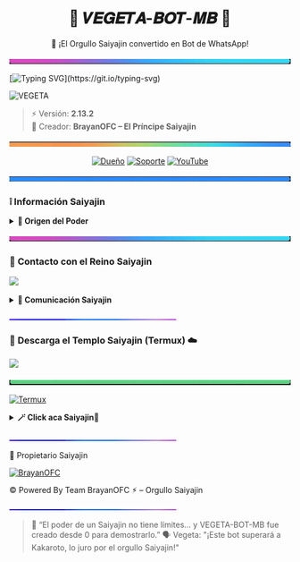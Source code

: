 <h1 align="center">💨 𝑽𝑬𝑮𝑬𝑻𝑨-𝑩𝑶𝑻-𝑴𝑩 💨</h1>
<p align="center">🐉 ¡El Orgullo Saiyajin convertido en Bot de WhatsApp!</p>

![line](https://github.com/BrayanOFC/Lines-Neon-MB/raw/main/assets/Logo-neon.jpg)

[![Typing SVG](https://readme-typing-svg.demolab.com?font=Fira+Code&pause=1000&color=0033FF&center=true&vCenter=true&width=600&lines=Bienvenido+Guerrero+Z;VEGETA-BOT-MB+🔥;Creado+desde+0+por+BrayanOFC;El+Orgullo+Saiyajin+en+tu+mano;¡Supera+a+Kakaroto!)](https://git.io/typing-svg)

![VEGETA](https://qu.ax/ijJBG.png)

> ⚡ Versión: **2.13.2**  
> 👑 Creador: **BrayanOFC – El Príncipe Saiyajin**

![line](https://github.com/BrayanOFC/Lines-Neon-MB/raw/main/assets/Logo-arcoiris.jpg)

<div align="center">

[![Dueño](https://img.shields.io/badge/Príncipe-0033FF?style=for-the-badge&logo=whatsapp&logoColor=white)](https://wa.me/526633900512)
[![Soporte](https://img.shields.io/badge/Escuadrón_Z-0033FF?style=for-the-badge&logo=whatsapp&logoColor=white)](https://wa.me/526633900512)
[![YouTube](https://img.shields.io/badge/Entrenamiento-FF0000?style=for-the-badge&logo=youtube&logoColor=white)](https://www.youtube.com/@Vegeta-bot)

</div>

![line](https://github.com/BrayanOFC/Lines-Neon-MB/raw/main/assets/Logo-azul.jpg)

### ❕️ **Información Saiyajin**

<details>
 <summary><b> 🐉 Origen del Poder</b></summary>

* Este bot **no está afiliado a WhatsApp Inc.**  
* WhatsApp es marca registrada de `WhatsApp LLC`.  
* **VEGETA-BOT-MB** fue forjado desde 0 como un arma de los Saiyajin para dominar WhatsApp ⚡  

> 🗣️ Vegeta: *"¡Este bot no necesita a Kakaroto para ser el mejor!"*  

</details>

![line](https://github.com/BrayanOFC/Lines-Neon-MB/raw/main/assets/Logo-neon.jpg)

### 🔮 **Contacto con el Reino Saiyajin**

<a href="https://wa.me/526641784469?text=Quiero+el+poder+de+VEGETA"><img src="https://qu.ax/ugHh.jpg" height="100px"></a>

<details>
<summary><b> 🐉 Comunicación Saiyajin</b></summary>

* WhatsApp: https://wa.me/526641784469  

> 🗣️ Vegeta: *"Si buscas poder… habla directamente con el príncipe de los Saiyajin."*  

</details>

![line](https://github.com/BrayanOFC/Lines-Neon-MB/raw/main/assets/logo-neon.gif)

### 🐉 **Descarga el Templo Saiyajin (Termux)** ☁️
<a href="https://www.mediafire.com/file/llugt4zgj7g3n3u/com.termux_1020.apk/file"><img src="https://qu.ax/finc.jpg" height="125px"></a> 

![line](https://github.com/BrayanOFC/Lines-Neon-MB/raw/main/assets/Logo-verde.jpg)
</details>

[![Termux](https://img.shields.io/badge/Instalacion-En%20Termux-000000?style=for-the-badge&logo=android&logoColor=white)](https://f-droid.org/es/packages/com.termux/)

<details>
 <summary><b> 🪄 Click aca Saiyajin🐉</b></summary>

#### Pasos del Guerrero Z
```bash
termux-setup-storage
```

```bash
apt update && apt upgrade && pkg install -y git nodejs ffmpeg imagemagick yarn
```

```bash
git clone https://github.com/BrayanOFC/VEGETA-BOT-MB && cd VEGETA-BOT-MB 
```

```bash
yarn install
```

```bash
npm install
```

![line](https://github.com/BrayanOFC/Lines-Neon-MB/raw/main/assets/Logo-arcoiris.jpg)

✨️ Revivir el Ki de Vegeta si se detiene

```bash
cd VEGETA-BOT-MB
npm start
```

✨️ Convertirte en el Owner Saiyajin

```bash
cd VEGETA-BOT-MB && nano config.js
```

> 🗣️ Vegeta: "No cualquiera puede portar este poder… pero si logras configurarlo, serás un verdadero Saiyajin."

https://github.com/BrayanOFC/Lines-Neon-MB/raw/main/assets/Logo-rojo.jpg
🎆 Modo Saiyajin 24/7 en Termux

```bash
npm i -g pm2 && pm2 start index.js && pm2 save && pm2 logs
```

> 🗣️ Vegeta: "Un Saiyajin nunca descansa, y tu bot tampoco debería hacerlo."
<details>



![line](https://github.com/BrayanOFC/Lines-Neon-MB/raw/main/assets/logo-neon.gif)

#### ☁️ Instalar desde Cloud Shell

</details>
 <summary><b> ⚡️ Ver comandos para Cloud Shell 🐉</b></summary>

```bash
apt update && apt upgrade
```

```bash
git clone https://github.com/thecarlos19/black-clover-MD && cd black-clover-MD
```

```bash
yarn install && npm install
```

```bash
npm start
```

✅ ¡Bot listo para usarse! El mejor bot de WhatsApp 🐉
</details>

![line](https://github.com/BrayanOFC/Lines-Neon-MB/raw/main/assets/logo-neon.gif)

🚀 Propietario Saiyajin

<a href="https://github.com/BrayanOFC"><img src="https://github.com/BrayanOFC.png" width="130" height="130" alt="BrayanOFC"/></a>

© Powered By Team BrayanOFC ⚡︎ – Orgullo Saiyajin


![line](https://github.com/BrayanOFC/Lines-Neon-MB/raw/main/assets/logo-neon.gif)

</details>

> 🐉 “El poder de un Saiyajin no tiene límites… y VEGETA-BOT-MB fue creado desde 0 para demostrarlo.”
🗣️ Vegeta: "¡Este bot superará a Kakaroto, lo juro por el orgullo Saiyajin!"